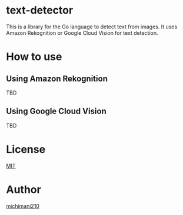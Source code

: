 text-detector
===

This is a library for the Go language to detect text from images. It uses Amazon Rekognition or Google Cloud Vision for text detection.

# How to use

## Using Amazon Rekognition

TBD

## Using Google Cloud Vision

TBD

# License

[MIT](https://github.com/michimani/text-detector/blob/main/LICENSE)

# Author

[michimani210](https://twitter.com/michimani210)

